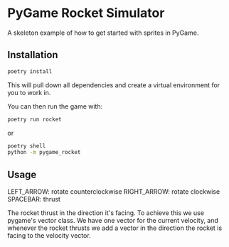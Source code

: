 # PyGame Rocket Simulator

A skeleton example of how to get started with sprites in PyGame.

## Installation

```bash
poetry install
```

This will pull down all dependencies and create a virtual environment for you to work in.

You can then run the game with:

```bash
poetry run rocket
```

or

```bash
poetry shell
python -m pygame_rocket
```

## Usage

LEFT_ARROW: rotate counterclockwise
RIGHT_ARROW: rotate clockwise
SPACEBAR: thrust

The rocket thrust in the direction it's facing. To achieve this we use pygame's vector class. We have one vector for the current velocity,
and whenever the rocket thrusts we add a vector in the direction the rocket is facing to the velocity vector.
